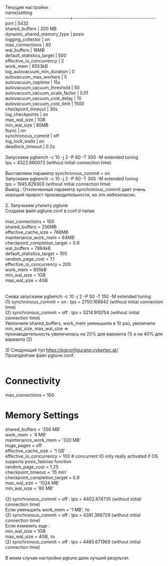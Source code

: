 Текущие настройки : <br/>
name|setting<br/>
--------------------------------+-----------------------------------------<br/>
port                           | 5432<br/>
shared_buffers                 | 200 MB<br/>
dynamic_shared_memory_type     | posix<br/>
logging_collector              | on<br/>
max_connections                | 40<br/>
wal_buffers                    | 16MB<br/>
default_statistics_target      | 500<br/>
effective_io_concurrency       | 2<br/>
work_mem                       | 6553kB<br/>
log_autovacuum_min_duration    | 0<br/>
autovacuum_max_workers         | 5<br/>
autovacuum_naptime             | 15s<br/>
autovacuum_vacuum_threshold    | 50<br/>
autovacuum_vacuum_scale_factor | 0.01<br/>
autovacuum_vacuum_cost_delay   | 10<br/>
autovacuum_vacuum_cost_limit   | 1500<br/>
checkpoint_timeout             | 30s<br/>
log_checkpoints                | on<br/>
max_wal_size                   | 1GB<br/>
min_wal_size                   | 80MB<br/>
fsync                          | on<br/>
synchronous_commit             | off<br/>
log_lock_waits                 | on<br/>
deadlock_timeout               | 0.2s<br/>
<br/>
Запускаем  pgbench -c 10 -j 2 -P 60 -T 300 -M extended tuning<br/>
tps = 4322.860073 (without initial connection time)<br/>
<br/>
Выставляем параметр synchronous_commit = on<br/>
Запускаем  pgbench -c 10 -j 2 -P 60 -T 300 -M extended tuning<br/>
tps = 1945.829303 (without initial connection time)<br/>
Вывод : Отключенный параметр synchronous_commit дает очень хороший прирост производительности, но это небезопасно.<br/>
<br/>
2. Запучкаем утилиту pgtune<br/>
Создаем файл pgtune.conf в conf.d папке<br/>
   <br/>
max_connections = 100<br/>
shared_buffers = 256MB<br/>
effective_cache_size = 768MB<br/>
maintenance_work_mem = 64MB<br/>
checkpoint_completion_target = 0.9<br/>
wal_buffers = 7864kB<br/>
default_statistics_target = 100<br/>
random_page_cost = 1.1<br/>
effective_io_concurrency = 200<br/>
work_mem = 655kB<br/>
min_wal_size = 1GB<br/>
max_wal_size = 4GB<br/>
   <br/>   
Снова запускаем pgbench -c 10 -j 2 -P 50 -T 150 -M extended tuning<br/>
 (1) synchronous_commit = on  : tps = 2750.168942 (without initial connection time)<br/>
 (2) synchronous_commit = off : tps = 5214.910754 (without initial connection time)<br/>
Увеличили shared_buffers, work_mem  уменьшили в 10 раз, увеличили  min_wal_size, max_wal_size  =><br/> 
производительность увеличилась на 20% для варианта (1) и на 40% для варианта (2)<br/>
   <br/>
3) Следующий тул https://pgconfigurator.cybertec.at/<br/>
Проапдейтим файл pgtune.conf:<br/>
   <br/>
# Connectivity<br/>
max_connections = 100<br/>
# Memory Settings<br/>
shared_buffers = '256 MB'<br/>
work_mem = '4 MB'<br/>
maintenance_work_mem = '320 MB'<br/>
huge_pages = off<br/>
effective_cache_size = '1 GB'<br/>
effective_io_concurrency = 100 # concurrent IO only really activated if OS supports posix_fadvise function<br/>
random_page_cost = 1.25<br/>
checkpoint_timeout  = '15 min'<br/>
checkpoint_completion_target = 0.9<br/>
max_wal_size = '1024 MB'<br/>
min_wal_size = '80 MB'<br/>
<br/>
(2) synchronous_commit = off  : tps = 4402.874735 (without initial connection time)<br/>
Если уменьшить work_mem = '1 MB', то<br/>
             (2) synchronous_commit = off  : tps = 4391.366729 (without initial connection time)<br/>
Если изменить еще :<br/>
min_wal_size = 1GB<br/>
max_wal_size = 4GB, то <br/>
             (2) synchronous_commit = off  : tps = 4485.671969 (without initial connection time)<br/>
<br/>
В моем случае настройки pgtune дали лучший результат.<br/>